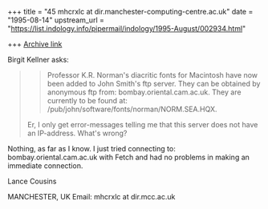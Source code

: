 +++
title = "45 mhcrxlc at dir.manchester-computing-centre.ac.uk"
date = "1995-08-14"
upstream_url = "https://list.indology.info/pipermail/indology/1995-August/002934.html"

+++
[Archive link](https://list.indology.info/pipermail/indology/1995-August/002934.html)

Birgit Kellner asks:

>>Professor K.R. Norman's diacritic fonts for Macintosh have now been added
>>to John Smith's ftp server. They can be obtained by anonymous ftp from:
>>bombay.oriental.cam.ac.uk. They are currently to be found at:
>>/pub/john/software/fonts/norman/NORM.SEA.HQX.
>
>Er, I only get error-messages telling me that this server does not
>have an IP-address. What's wrong?

Nothing, as far as I know. I just tried connecting to:
bombay.oriental.cam.ac.uk with Fetch and had no problems in  making an
immediate connection.

Lance Cousins

MANCHESTER, UK
Email: mhcrxlc at dir.mcc.ac.uk







